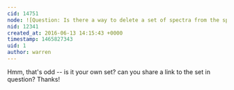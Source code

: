 ```yaml
---
cid: 14751
node: ![Question: Is there a way to delete a set of spectra from the spectral work bench?](../notes/ethanbass/10-29-2015/question-is-there-a-way-to-delete-a-set-of-spectra-from-the-spectral-work-bench)
nid: 12341
created_at: 2016-06-13 14:15:43 +0000
timestamp: 1465827343
uid: 1
author: warren
---
```


Hmm, that's odd -- is it your own set? can you share a link to the set in question? Thanks!